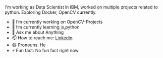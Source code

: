 I'm working as Data Scientist in IBM, worked on multiple projects related to python. Exploring Docker, OpenCV currently.


- 🔭 I’m currently working on OpenCV-Projects
- 🌱 I’m currently learning js,python
- 💬 Ask me about Anything
- 📫 How to reach me: [Linkedin](https://www.linkedin.com/in/yashj302/)
- 😄 Pronouns: He
- ⚡ Fun fact: No fun fact right now